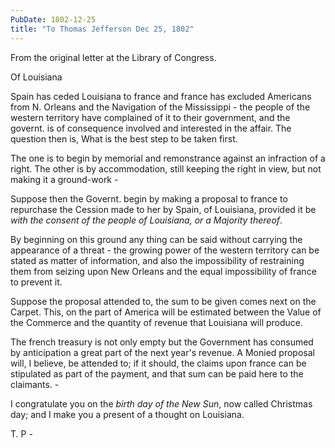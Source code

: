 ```yaml
---
PubDate: 1802-12-25
title: "To Thomas Jefferson Dec 25, 1802"
---
```


   From the original letter at the Library of Congress.

   Of Louisiana

   Spain has ceded Louisiana to france and france has excluded Americans
   from N. Orleans and the Navigation of the Mississippi - the people of the
   western territory have complained of it to their government, and the
   governt. is of consequence involved and interested in the affair. The
   question then is, What is the best step to be taken first.

   The one is to begin by memorial and remonstrance against an infraction of
   a right. The other is by accommodation, still keeping the right in view,
   but not making it a ground-work -

   Suppose then the Governt. begin by making a proposal to france to
   repurchase the Cession made to her by Spain, of Louisiana, provided it be
   *with the consent of the people of Louisiana, or a Majority thereof*.

   By beginning on this ground any thing can be said without carrying the
   appearance of a threat - the growing power of the western territory can be
   stated as matter of information, and also the impossibility of
   restraining them from seizing upon New Orleans and the equal
   impossibility of france to prevent it.

   Suppose the proposal attended to, the sum to be given comes next on the
   Carpet. This, on the part of America will be estimated between the Value
   of the Commerce and the quantity of revenue that Louisiana will produce.

   The french treasury is not only empty but the Government has consumed by
   anticipation a great part of the next year's revenue. A Monied proposal
   will, I believe, be attended to; if it should, the claims upon france can
   be stipulated as part of the payment, and that sum can be paid here to the
   claimants. -

   I congratulate you on the *birth day of the New Sun*, now called Christmas
   day; and I make you a present of a thought on Louisiana.

   T. P -

  
